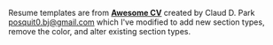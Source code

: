 Resume templates are from [**Awesome CV**](https://github.com/posquit0/Awesome-CV) created by Claud D. Park <posquit0.bj@gmail.com> which I've modified to add new section types, remove the color, and alter existing section types.